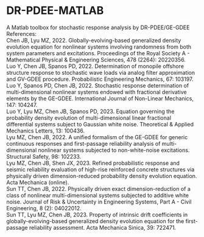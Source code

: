 # DR-PDEE-MATLAB
A Matlab toolbox for stochastic response analysis by DR-PDEE/GE-GDEE  
References:  
Chen JB, Lyu MZ, 2022. Globally-evolving-based generalized density evolution equation for nonlinear systems involving randomness from both system parameters and excitations. Proceedings of the Royal Society A - Mathematical Physical & Engineering Sciences, 478 (2264): 20220356.  
Luo Y, Chen JB, Spanos PD, 2022. Determination of monopile offshore structure response to stochastic wave loads via analog filter approximation and GV-GDEE procedure. Probabilistic Engineering Mechanics, 67: 103197.  
Luo Y, Spanos PD, Chen JB, 2022. Stochastic response determination of multi-dimensional nonlinear systems endowed with fractional derivative elements by the GE-GDEE. International Journal of Non-Linear Mechanics, 147: 104247.  
Luo Y, Lyu MZ, Chen JB, Spanos PD, 2023. Equation governing the probability density evolution of multi-dimensional linear fractional differential systems subject to Gaussian white noise. Theoretical & Applied Mechanics Letters, 13: 100436.  
Lyu MZ, Chen JB, 2022. A unified formalism of the GE-GDEE for generic continuous responses and first-passage reliability analysis of multi-dimensional nonlinear systems subjected to non-white-noise excitations. Structural Safety, 98: 102233.  
Lyu MZ, Chen JB, Shen JX, 2023. Refined probabilistic response and seismic reliability evaluation of high-rise reinforced concrete structures via physically driven dimension-reduced probability density evolution equation. Acta Mechanica (online).  
Sun TT, Chen JB, 2022. Physically driven exact dimension-reduction of a class of nonlinear multi-dimensional systems subjected to additive white noise. Journal of Risk & Uncertainty in Engineering Systems, Part A - Civil Engineering, 8 (2): 04022012.  
Sun TT, Lyu MZ, Chen JB, 2023. Property of intrinsic drift coefficients in globally-evolving-based generalized density evolution equation for the first-passage reliability assessment. Acta Mechanica Sinica, 39: 722471.  
